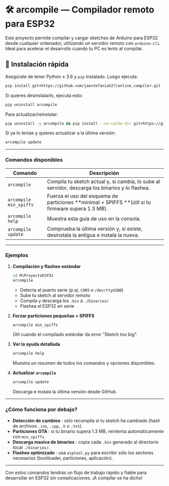 # 🛠️ arcompile — Compilador remoto para ESP32

Este proyecto permite compilar y cargar sketches de Arduino para ESP32 desde cualquier ordenador, utilizando un servidor remoto con `arduino-cli`. Ideal para acelerar el desarrollo cuando tu PC es lento al compilar.

## 🚀 Instalación rápida

Asegúrate de tener Python ≥ 3.6 y `pip` instalado. Luego ejecuta:

```bash
pip install git+https://github.com/jaestefaniah27/online_compiler.git
```

Si quieres desinstalarlo, ejecuta esto:

```bash
pip uninstall arcompile
```

Para actualizar/reinstalar:

```bash
pip uninstall -y arcompile && pip install --no-cache-dir git+https://github.com/jaestefaniah27/online_compiler.git
```

Si ya lo tenías y quieres actualizar a la última versión:

```bash
arcompile update
```

---

### Comandos disponibles

| Comando                  | Descripción                                                                                          |
| ------------------------ | ----------------------------------------------------------------------------------------------------- |
| `arcompile`            | Compila tu sketch actual y, si cambia, lo sube al servidor, descarga los binarios y lo flashea.       |
| `arcompile min_spiffs` | Fuerza el uso del esquema de particiones **minimal + SPIFFS **(útil si tu firmware supera 1.3 MB). |
| `arcompile help`       | Muestra esta guía de uso en la consola.                                                              |
| `arcompile update`     | Comprueba la última versión y, si existe, desinstala la antigua e instala la nueva.                 |

---

### Ejemplos

1. **Compilación y flasheo estándar**

   ```bash
   cd MiProyectoESP32
   arcompile
   ```

   * Detecta el puerto serie (p.ej. `COM3` o `/dev/ttyUSB0`)
   * Sube tu sketch al servidor remoto
   * Compila y descarga los `.bin` a `./binarios/`
   * Flashea el ESP32 en serie
2. **Forzar particiones pequeñas + SPIFFS**

   ```bash
   arcompile min_spiffs
   ```

   Útil cuando el compilado estándar da error “Sketch too big”.
3. **Ver la ayuda detallada**

   ```bash
   arcompile help
   ```

   Muestra un resumen de todos los comandos y opciones disponibles.
4. **Actualizar `arcompile`**

   ```bash
   arcompile update
   ```

   Descarga e instala la última versión desde GitHub.

---

### ¿Cómo funciona por debajo?

* **Detección de cambios** : sólo recompila si tu sketch ha cambiado (hash de archivos `.ino`, `.cpp`, `.h` o `.txt`).
* **Particiones OTA** : si tu binario supera 1.3 MB, reintenta automáticamente con `min_spiffs`.
* **Descarga masiva de binarios** : copia cada `.bin` generado al directorio local `./binarios/`.
* **Flasheo optimizado** : usa `esptool.py` para escribir sólo los sectores necesarios (bootloader, particiones, aplicación).

---

Con estos comandos tendrás un flujo de trabajo rápido y fiable para desarrollar en ESP32 sin complicaciones. ¡A compilar se ha dicho!
